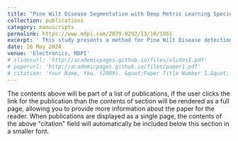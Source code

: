 ```yaml
---
title: "Pine Wilt Disease Segmentation with Deep Metric Learning Species Classification for Early-Stage Disease and Potential False Positive Identification"
collection: publications
category: manuscripts
permalink: https://www.mdpi.com/2079-9292/13/10/1951
excerpt: ' This study presents a method for Pine Wilt Disease detection and classification. We worked on orthomapped images from drones as input. In case of PWD, the diseased objects have close remblance to other natural objects which causes usual methods to have very high false positives, and also there is high similarity in the different species of trees the PWD affects. The objective was to segment the diseased areas but also infer the class of the species affected. So we used YOLOv8 for segmenting diseased areas, followed by cropping the diseased regions from the original image with sufficient background context and applying Deep Metric Learning for classification. Using a ResNet50 model with semi-hard triplet loss to obtain embeddings, and subsequently trained a Random Forest classifier, we got better results than using multi class segmentation using YOLOv8'
date: 16 May 2024
venue: 'Electronics, MDPI'
# slidesurl: 'http://academicpages.github.io/files/slides1.pdf'
# paperurl: 'http://academicpages.github.io/files/paper1.pdf'
# citation: 'Your Name, You. (2009). &quot;Paper Title Number 1.&quot; <i>Journal 1</i>. 1(1).'
---
```


The contents above will be part of a list of publications, if the user clicks the link for the publication than the contents of section will be rendered as a full page, allowing you to provide more information about the paper for the reader. When publications are displayed as a single page, the contents of the above "citation" field will automatically be included below this section in a smaller font.